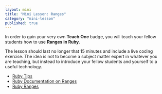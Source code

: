 ```yaml
---
layout: mini
title: "Mini Lesson: Ranges"
category: "mini-lesson"
published: true
---
```


In order to gain your very own **Teach One** badge, you will teach your fellow students how to use **Ranges in Ruby**. 

The lesson should last no longer that 15 minutes and include a live coding exercise.  The idea is not to become a subject matter expert in whatever you are teaching, but instead to introduce your fellow students and yourself to a useful technology.

* [Ruby Tips](http://globaldev.co.uk/2013/09/ruby-tips-part-1/)
* [Ruby Documentation on Ranges](http://www.ruby-doc.org/core-2.0.0/Range.html)
* [Ruby Ranges](http://www.tutorialspoint.com/ruby/ruby_ranges.htm_)